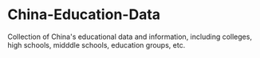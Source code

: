# China-Education-Data
Collection of China's educational data and information, including colleges, high schools, midddle schools, education groups, etc.
